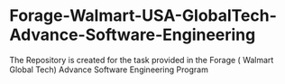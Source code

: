 # Forage-Walmart-USA-GlobalTech-Advance-Software-Engineering
The Repository is created for the task provided in the Forage ( Walmart Global Tech) Advance Software Engineering Program
